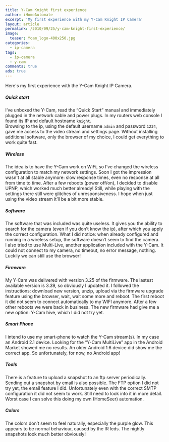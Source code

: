 ```yaml
---
title: Y-Cam Knight first experience
author: iHomeAutomate
excerpt: 'My first experience with my Y-Cam Knight IP Camera'
layout: article
permalink: /2010/09/25/y-cam-knight-first-experience/
image:
  teaser: Ycam_logo-400x250.jpg
categories:
  - ip-camera
tags:
  - ip-camera
  - y-cam
comments: true
ads: true
---
```


Here's my first experience with the Y-Cam Knight IP Camera.

##### Quick start
I&#8217;ve unboxed the Y-Cam, read the &#8220;Quick Start&#8221; manual and immediately plugged in the network cable and power plugs. In my routers web console I found its IP and default hostname `knight`.  
Browsing to the ip, using the default username `admin` and password `1234`, gave me access to the video stream and settings page. Without installing additional software, only the browser of my choice, I could get everything to work quite fast.

##### Wireless  
The idea is to have the Y-Cam work on WiFi, so I&#8217;ve changed the wireless configuration to match my network settings. Soon I got the impression wasn't at all stable anymore: slow response times, even no response at all from time to time. After a few reboots (power off/on), I decided to disable UPNP, which worked much better already! Still, while playing with the settings there still were glitches of unresponsiveness. I hope when just using the video stream it&#8217;ll be a bit more stable.

##### Software  
The software that was included was quite useless. It gives you the ability to search for the camera (even if you don&#8217;t know the ip), after which you apply the correct configuration. What I did notice: when already configured and running in a wireless setup, the software doesn&#8217;t seem to find the camera.  
I also tried to use Multi-Live, another application included with the Y-Cam. It could not connect to my camera, no timeout, no error message, nothing. Luckily we can still use the browser!

##### Firmware  
My Y-Cam was delivered with version 3.25 of the firmware. The lastest available version is 3.39, so obviously I updated it. I followed the instructions: download new version, unzip, upload via the firmware upgrade feature using the browser, wait, wait some more and reboot. The first reboot it did not seem to connect automatically to my WIFI anymore. After a few other reboots we were back in business. The new firmware had give me a new option: Y-Cam hive, which I did not try yet.

##### Smart Phone  
I intend to use my smart-phone to watch the Y-Cam stream(s). In my case an Android 2.1 device. Looking for the &#8220;Y-Cam MultiLive&#8221; app in the Android Market showed me no results. An older Android 1.6 device did show me the correct app. So unfortunately, for now, no Android app!

##### Tools  
There is a feature to upload a snapshot to an ftp server periodically. Sending out a snapshot by email is also possible. The FTP option I did not try yet, the email feature I did. Unfortunately even with the correct SMTP configuration it did not seem to work. Still need to look into it in more detail. Worst case I can solve this doing my own (HomeSeer) automation.

##### Colors  
The colors don&#8217;t seem to feel naturally, especially the purple glow. This appears to be normal behaviour, caused by the IR leds. The nightly snapshots look much better obviously!
